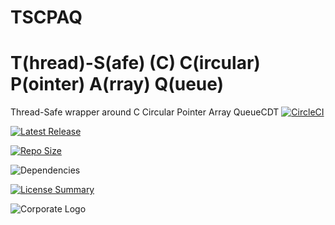 # TSCPAQ
T(hread)-S(afe) (C) C(ircular) P(ointer) A(rray) Q(ueue)
==========
Thread-Safe wrapper around C Circular Pointer Array QueueCDT
[![CircleCI](https://img.shields.io/circleci/build/github/InnovAnon-Inc/TSCPAQ/?color=%23FF1100&logo=InnovAnon%2C%20Inc.&logoColor=%23FF1133&style=plastic)](https://circleci.com/gh/InnovAnon-Inc/TSCPAQ/)

[![Latest Release](https://img.shields.io/github/commits-since/InnovAnon-Inc/TSCPAQ//latest?color=%23FF1100&include_prereleases&logo=InnovAnon%2C%20Inc.&logoColor=%23FF1133&style=plastic)](https://github.com/InnovAnon-Inc/TSCPAQ//releases/latest)

[![Repo Size](https://img.shields.io/github/repo-size/InnovAnon-Inc/TSCPAQ/?color=%23FF1100&logo=InnovAnon%2C%20Inc.&logoColor=%23FF1133&style=plastic)](https://github.com/InnovAnon-Inc/TSCPAQ/)

![Dependencies](https://img.shields.io/librariesio/github/InnovAnon-Inc/TSCPAQ/?color=%23FF1100&style=plastic)

[![License Summary](https://img.shields.io/github/license/InnovAnon-Inc/TSCPAQ/?color=%23FF1100&label=Free%20Code%20for%20a%20Free%20World%21&logo=InnovAnon%2C%20Inc.&logoColor=%23FF1133&style=plastic)](https://tldrlegal.com/license/unlicense#summary)

![Corporate Logo](https://i.imgur.com/UD8y4Is.gif)

